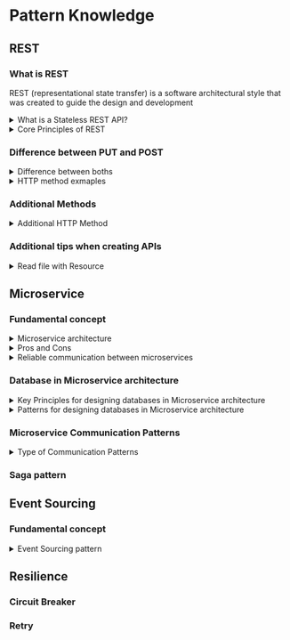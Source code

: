 # Pattern Knowledge
## REST

### What is REST
REST (representational state transfer) is a software architectural style that was created to guide the design and development 

<details>
  <summary>What is a Stateless REST API?</summary>
  <br/>

   Stateless REST APIs do not establish or maintain client sessions. Clients are responsible for providing all necessary information in each request, such as authentication tokens, credentials, or context data. The server does not store client-specific session data.
  
</details>

<details>
  <summary>Core Principles of REST</summary>
  <br/>

  + Client/Server - Client are separated from servers by a well-defined interface.
  + Stateless - each request from the client to the server must contain all of the information necessary to establish and complete a request.
  + Cacheability - 
  + Layered System -
  + Uniform Interface - The uniform interface includes using standard HTTP verbs (GET, POST, PUT, DELETE, etc.), standard HTTP error responses, and resource identification through URI.
  + Code on Demand (optional) - 
  
</details>

### Difference between PUT and POST

<details>
  <summary>Difference between boths</summary>
  <br/>

The details differences are as follows:

|| PUT           | POST          |
| -------------------- | --------------------------------------------------------------------------- | ---------------------------------------------------------------------------------- |
| Request Body:        | The PUT body contains the full updated data for the resource.               | POST body only includes data for the new resource.                                 |
| URI Meaning:         | PUT uses the URI to directly identify the resource to update (e.g. user 1). | POST uses the URI to specify the collection where a new resource will be created.  |
| Idempotency:         | PUT is idempotent - the same request gives the same result.                 | POST can produce different results each time.                                      |
| Existing Resources:  | PUT replaces the entire resource with the request body.                     | POST partially updates the resource. (should use PATH)                             |
| New Resources:       | Both PUT and POST can create new resources.                                 | Both PUT and POST can create new resources.                                        |

_Example:_
```
// PUT example  
PUT /users/1
{
  "id": 1,
  "name": "Ichiro",
  "age": 22
}
// This sends a request to replace user 1's record.
```
PUT is limited to creating or updating operations and exclusively acts upon the resource identified by the provided URL.
```
// POST example
POST /users  
{
  "name": "Saburo",
  "age": 18
}
// This sends a request to create a new user.
```
POST is more flexible, and capable of executing various types of processing tasks.

</details>

<details>
  <summary>HTTP method exmaples</summary>
  <br/>

```
GET 	/device-management/devices       : Get all devices
POST 	/device-management/devices       : Create a new device

GET 	/device-management/devices/{id}   : Get the device information identified by "id"
PUT 	/device-management/devices/{id}   : Update the device information identified by "id"
DELETE	/device-management/devices/{id}   : Delete device by "id"
```

</details>

### Additional Methods
<details>
  <summary>Additional HTTP Method</summary>
  <br/>

| HTTP Method           | Description          |
| --------------------- | -------------------- |
| PATCH                 | Updates a part of an existing resource. Not idempotent.                 |
| HEAD.                 | Similar to GET, but only returns the header information, not the body.  |
| OPTIONS               | Used to determine the supported methods and options for a resource.     |

</details>

### Additional tips when creating APIs

<details>
  <summary>Read file with Resource</summary>
  <br/>

  The `Resource` class is a high-level abstraction provided by Spring. Using a Resource over an InputStream has the following benefits:
  + `Resource` provides additional metadata about the resource.
  + It’s possible to use a `Resource` in conjunction with other Spring abstractions.
  + It’s easier to mock.

  _Example:_
  ```
    @GetMapping("/{id}")
    public ResponseEntity<InputStreamResource> getFile(@PathVariable Long id) {
        InputStreamResource fileStream = fileService.getFileAsStream(id);

        if (fileStream != null) {
            Optional<FileEntity> fileEntityOptional = fileService.getFile(id);
            FileEntity fileEntity = fileEntityOptional.get();
            return ResponseEntity.ok()
                    .header(HttpHeaders.CONTENT_DISPOSITION, "attachment; filename=\"" + fileEntity.getFileName() + "\"")
                    .body(fileStream);
        } else {
            return new ResponseEntity<>(HttpStatus.NOT_FOUND);
        }
    }
  ```
</details>

## Microservice
### Fundamental concept
<details>
  <summary>Microservice architecture</summary>
  <br/>

  Microservice architecture is an architectural style that structures an application as a collection of small, independent services. Each service is created independently, and each one runs a unique process and usually manages its own database. 

  **Core principle:** Breaking down a large application into smaller, independent services.

</details>

<details>
  <summary>Pros and Cons</summary>
  <br/>

  _Pros:_
  + **Scalability:** Microservices allow for independent scaling of individual services based on demand.
  + **Resilience:** The isolation of services reduces the impact of failures, as a failure in one service.
  + **Flexibility:** Microservices enable the use of different technologies and frameworks for each service.
  + **Maintainability:** Smaller, focused services are generally easier to understand, develop, and maintain.
  + **Continuous delivery:** Microservices can be deployed and updated independently.
  
  _Cons:_
  + **Complexity:** Managing multiple services can be more complex.
  + **Distributed systems challenges:** Communication between services can introduce latency and complexity.
  + **Testing and debugging:** Testing and debugging distributed systems can be challenging.
  + **Data consistency:** Ensuring data consistency across multiple services can be difficult.
  
</details>

<details>
  <summary>Reliable communication between microservices</summary>
  <br/>

  Reliable communication between microservices ensures that messages are delivered accurately and timely, even in the face of failures or network issues. To archive **Reliable communication** we can use _messaging system_ like RabbitMQ, Apache Kafka. They aslo support **Idempotency**.
   
  
</details>

### Database in Microservice architecture

<details>
  <summary>Key Principles for designing databases in Microservice architecture</summary>
  <br/>

  **Database per Service:** Each microservice has its own dedicated database

</details>

<details>
  <summary>Patterns for designing databases in Microservice architecture</summary>
  <br/>


</details>

### Microservice Communication Patterns
<details>
  <summary>Type of Communication Patterns</summary>
  <br/>

  + Asyn non-blocking
    + Share data
    + Event driven
    + Request response
  + Sync blocking
    + Request response
   
  ![communication_patterns](/images/communication_patterns.png)

</details>

### Saga pattern

## Event Sourcing
### Fundamental concept
<details>
  <summary>Event Sourcing pattern</summary>
  <br/>

</details>

## Resilience
### Circuit Breaker
### Retry
